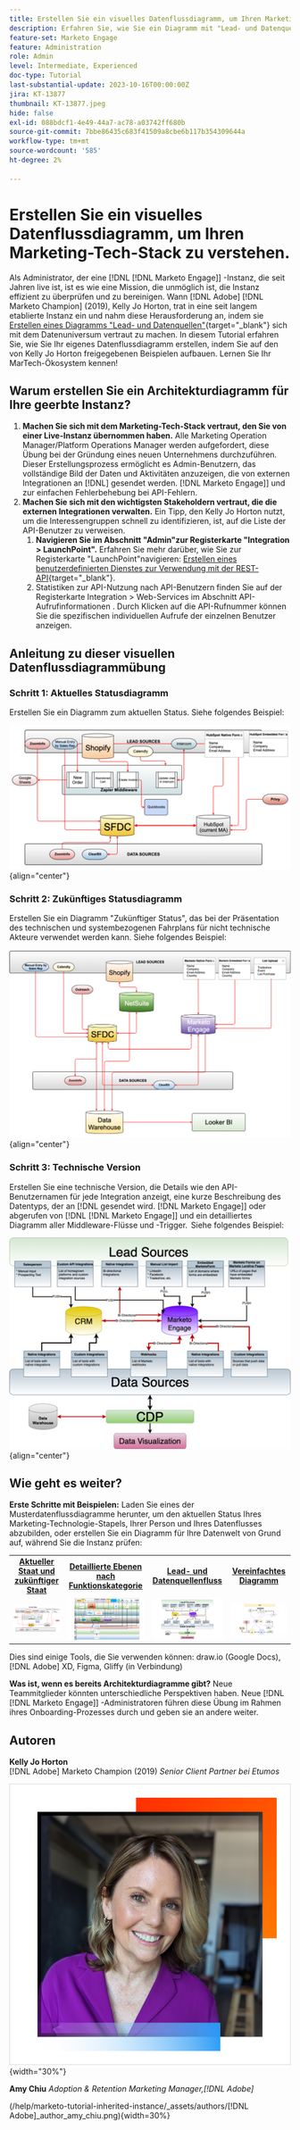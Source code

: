```yaml
---
title: Erstellen Sie ein visuelles Datenflussdiagramm, um Ihren Marketing-Tech-Stack zu verstehen.
description: Erfahren Sie, wie Sie ein Diagramm mit "Lead- und Datenquellen"erstellen, um die Datenschicht zu verstehen, die Instanz effizient zu prüfen und zu bereinigen.
feature-set: Marketo Engage
feature: Administration
role: Admin
level: Intermediate, Experienced
doc-type: Tutorial
last-substantial-update: 2023-10-16T00:00:00Z
jira: KT-13877
thumbnail: KT-13877.jpeg
hide: false
exl-id: 088bdcf1-4e49-44a7-ac78-a03742ff680b
source-git-commit: 7bbe86435c683f41509a8cbe6b117b354309644a
workflow-type: tm+mt
source-wordcount: '585'
ht-degree: 2%

---
```


# Erstellen Sie ein visuelles Datenflussdiagramm, um Ihren Marketing-Tech-Stack zu verstehen.

Als Administrator, der eine [!DNL [!DNL Marketo Engage]] -Instanz, die seit Jahren live ist, ist es wie eine Mission, die unmöglich ist, die Instanz effizient zu überprüfen und zu bereinigen. Wann [!DNL Adobe] [!DNL Marketo Champion] (2019), Kelly Jo Horton, trat in eine seit langem etablierte Instanz ein und nahm diese Herausforderung an, indem sie [Erstellen eines Diagramms &quot;Lead- und Datenquellen&quot;](https://nation.marketo.com/t5/employee-blogs/understand-your-marketing-technology-and-data-create-this/ba-p/296774){target="_blank"} sich mit dem Datenuniversum vertraut zu machen. In diesem Tutorial erfahren Sie, wie Sie Ihr eigenes Datenflussdiagramm erstellen, indem Sie auf den von Kelly Jo Horton freigegebenen Beispielen aufbauen. Lernen Sie Ihr MarTech-Ökosystem kennen!

## Warum erstellen Sie ein Architekturdiagramm für Ihre geerbte Instanz?

1. **Machen Sie sich mit dem Marketing-Tech-Stack vertraut, den Sie von einer Live-Instanz übernommen haben.** Alle Marketing Operation Manager/Platform Operations Manager werden aufgefordert, diese Übung bei der Gründung eines neuen Unternehmens durchzuführen. Dieser Erstellungsprozess ermöglicht es Admin-Benutzern, das vollständige Bild der Daten und Aktivitäten anzuzeigen, die von externen Integrationen an [!DNL] gesendet werden. [!DNL Marketo Engage]] und zur einfachen Fehlerbehebung bei API-Fehlern.
2. **Machen Sie sich mit den wichtigsten Stakeholdern vertraut, die die externen Integrationen verwalten.** Ein Tipp, den Kelly Jo Horton nutzt, um die Interessengruppen schnell zu identifizieren, ist, auf die Liste der API-Benutzer zu verweisen.
   1. **Navigieren Sie im Abschnitt &quot;Admin&quot;zur Registerkarte &quot;Integration > LaunchPoint&quot;.** Erfahren Sie mehr darüber, wie Sie zur Registerkarte &quot;LaunchPoint&quot;navigieren: [Erstellen eines benutzerdefinierten Dienstes zur Verwendung mit der REST-API](https://experienceleague.adobe.com/docs/marketo/using/product-docs/administration/additional-integrations/create-a-custom-service-for-use-with-rest-api.html){target="_blank"}.
   2. Statistiken zur API-Nutzung nach API-Benutzern finden Sie auf der Registerkarte Integration > Web-Services im Abschnitt API-Aufrufinformationen . Durch Klicken auf die API-Rufnummer können Sie die spezifischen individuellen Aufrufe der einzelnen Benutzer anzeigen.

## Anleitung zu dieser visuellen Datenflussdiagrammübung

### Schritt 1: Aktuelles Statusdiagramm

Erstellen Sie ein Diagramm zum aktuellen Status. Siehe folgendes Beispiel:

![Aktuelles Statusdiagramm](/help/marketo-tutorial-inherited-instance/_assets/data-flow-diagram/Current_State_Lead_Data_Sources_KellyJo_Horton.png){align="center"}


### Schritt 2: Zukünftiges Statusdiagramm

Erstellen Sie ein Diagramm &quot;Zukünftiger Status&quot;, das bei der Präsentation des technischen und systembezogenen Fahrplans für nicht technische Akteure verwendet werden kann. Siehe folgendes Beispiel:

![Zukünftiges Statusdiagramm](/help/marketo-tutorial-inherited-instance/_assets/data-flow-diagram/Future-State-Lead-Data-Sources-KellyJo-Horton.png){align="center"}

### Schritt 3: Technische Version

Erstellen Sie eine technische Version, die Details wie den API-Benutzernamen für jede Integration anzeigt, eine kurze Beschreibung des Datentyps, der an [!DNL gesendet wird. [!DNL Marketo Engage]] oder abgerufen von [!DNL [!DNL Marketo Engage]] und ein detailliertes Diagramm aller Middleware-Flüsse und -Trigger.  Siehe folgendes Beispiel:

![Technische Version](/help/marketo-tutorial-inherited-instance/_assets/data-flow-diagram/Lead-Data-Source-Diagram-KellyJo-Horton.png){align="center"}


## Wie geht es weiter?

**Erste Schritte mit Beispielen:**
Laden Sie eines der Musterdatenflussdiagramme herunter, um den aktuellen Status Ihres Marketing-Technologie-Stapels, Ihrer Person und Ihres Datenflusses abzubilden, oder erstellen Sie ein Diagramm für Ihre Datenwelt von Grund auf, während Sie die Instanz prüfen:


<table style="table-layout:fixed">
   <tr>  
      <td style="border: 0;">
      <div style="text-align: center;">
          <a href="./_assets/downloads/Current_Future_State_Lead_Data_Sources.zip">
            <strong>Aktueller Staat und zukünftiger Staat</strong>
         </a>
      </div>
      </td>
      <td style="border: 0;">
      <div style="text-align: center;">
         <a href="./_assets/downloads/Detailed_Layers_by_Functional_Category_Stacked_Technologies.zip">
         <strong>Detaillierte Ebenen nach Funktionskategorie </strong>   
         </a>
      </div>
      </td>
      <td style="border: 0;">
         <div style="text-align: center;">
         <a href="./_assets/downloads/Lead_Data_Source.zip">
           <strong>Lead- und Datenquellenfluss </strong>  
         </a>
         </div>
       </td> 
       <td style="border: 0;">
         <div style="text-align: center;">
         <a href="./_assets/downloads/Simple_World_Class_Stage_Stack.zip">
          <strong>Vereinfachtes Diagramm</strong>  
         </a>
         </div>
        </td>  
   </tr>
   <tr>
    <td style="border: 0;">
         <div>
          <img alt="Aktuelles Status- und zukünftiges Statusdiagramm" src="./_assets/Thumbnail_Current-Future State Lead_Data Sources_KellyJo_Horton.png"/>
         </a>
      </div>
      </td>
      <td style="border: 0;">
         <div>
         <a href="./_assets/downloads/Detailed_Layers_by_Functional_Category_Stacked_Technologies.zip">
         <img alt="Detaillierte Ebenen nach Funktionskategoriendiagramm" src="./_assets/Thumbnail_Detailed_Layers_by_Functional_Category_Stacked_Technologies_KellyJo_Horton.png" />
       </a>
         </div>
      </td>
       <td style="border: 0;">
         <div>
            <a href="./_assets/downloads/Lead_Data_Source.zip">
         <img alt="Lead- und Datenquellenflussdiagramm" src="./_assets/Thumbnail_Lead-Data Source Diagram_KellyJo_Horton.png" />
         </a>
         </div>
      </td>
     <td style="border: 0;">
         <div>
            <a href="./_assets/downloads/Simple_World_Class_Stage_Stack.zip">
             <img alt="Vereinfachtes Diagramm" src="./_assets/Thumbnail_Simple_World_Class_Stage_Stack.png" />
         </a>
         </div>
      </td>
</table>

Dies sind einige Tools, die Sie verwenden können: draw.io (Google Docs), [!DNL Adobe] XD, Figma, Gliffy (in Verbindung)

**Was ist, wenn es bereits Architekturdiagramme gibt?** Neue Teammitglieder könnten unterschiedliche Perspektiven haben. Neue [!DNL [!DNL Marketo Engage]] -Administratoren führen diese Übung im Rahmen ihres Onboarding-Prozesses durch und geben sie an andere weiter.

## Autoren

**Kelly Jo Horton**\
[!DNL Adobe] Marketo Champion (2019)
*Senior Client Partner bei Etumos*

![Kelly Jo Horton](/help/marketo-tutorial-inherited-instance/_assets/authors/Customer_Author_Kelly_Jo_Horton.png){width="30%"}

**Amy Chiu**
*Adoption &amp; Retention Marketing Manager,[!DNL Adobe]*

(/help/marketo-tutorial-inherited-instance/_assets/authors/[!DNL Adobe]_author_amy_chiu.png){width=30%}
